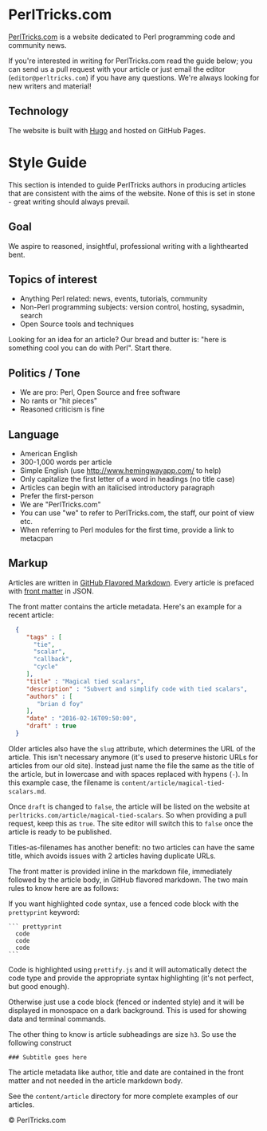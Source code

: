 PerlTricks.com
==============

[PerlTricks.com](http://perltricks.com) is a website dedicated to Perl programming code and community news.

If you're interested in writing for PerlTricks.com read the guide below; you can send us a pull request with your article or just email the editor (`editor@perltricks.com`) if you have any questions. We're always looking for new writers and material!

Technology
----------
The website is built with [Hugo](http://gohugo.io) and hosted on GitHub Pages.

Style Guide
===========
This section is intended to guide PerlTricks authors in producing articles that are consistent with the aims of the website. None of this is set in stone - great writing should always prevail.

Goal
----
We aspire to reasoned, insightful, professional writing with a lighthearted bent.

Topics of interest
------------------
- Anything Perl related: news, events, tutorials, community
- Non-Perl programming subjects: version control, hosting, sysadmin, search
- Open Source tools and techniques

Looking for an idea for an article? Our bread and butter is: "here is something cool you can do with Perl". Start there.

Politics / Tone
---------------
- We are pro: Perl, Open Source and free software
- No rants or "hit pieces"
- Reasoned criticism is fine

Language
--------
- American English
- 300-1,000 words per article
- Simple English (use http://www.hemingwayapp.com/ to help)
- Only capitalize the first letter of a word in headings (no title case)
- Articles can begin with an italicised introductory paragraph
- Prefer the first-person
- We are "PerlTricks.com"
- You can use "we" to refer to PerlTricks.com, the staff, our point of view etc.
- When referring to Perl modules for the first time, provide a link to metacpan

Markup
------
Articles are written in [GitHub Flavored Markdown](https://guides.github.com/features/mastering-markdown/). Every article is prefaced with [front matter](http://gohugo.io/content/front-matter/) in JSON.

The front matter contains the article metadata. Here's an example for a recent article:

``` json
  {
     "tags" : [
       "tie",
       "scalar",
       "callback",
       "cycle"
     ],
     "title" : "Magical tied scalars",
     "description" : "Subvert and simplify code with tied scalars",
     "authors" : [
        "brian d foy"
     ],
     "date" : "2016-02-16T09:50:00",
     "draft" : true
  }
```

Older articles also have the `slug` attribute, which determines the URL of the article. This isn't necessary anymore (it's used to preserve historic URLs for articles from our old site). Instead just name the file the same as the title of the article, but in lowercase and with spaces replaced with hypens (`-`). In this example case, the filename is `content/article/magical-tied-scalars.md`. 

Once `draft` is changed to `false`, the article will be listed on the website at `perltricks.com/article/magical-tied-scalars`. So when providing a pull request, keep this as `true`. The site editor will switch this to `false` once the article is ready to be published.

Titles-as-filenames has another benefit: no two articles can have the same title, which avoids issues with 2 articles having duplicate URLs.

The front matter is provided inline in the markdown file, immediately followed by the article body, in GitHub flavored markdown. The two main rules to know here are as follows:

If you want highlighted code syntax, use a fenced code block with the `prettyprint`  keyword:

    ``` prettyprint
      code
      code
      code
    ```

Code is highlighted using `prettify.js` and it will automatically detect the code type and provide the appropriate syntax highlighting (it's not perfect, but good enough).

Otherwise just use a code block (fenced or indented style) and it will be displayed in monospace on a dark background. This is used for showing data and terminal commands.

The other thing to know is article subheadings are size `h3`. So use the following construct

    ### Subtitle goes here

The article metadata like author, title and date are contained in the front matter and not needed in the article markdown body.

See the `content/article` directory for more complete examples of our articles.

&copy; PerlTricks.com

